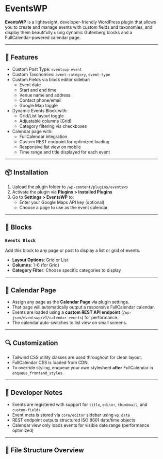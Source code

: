 # EventsWP

**EventsWP** is a lightweight, developer-friendly WordPress plugin that allows you to create and manage events with custom fields and taxonomies, and display them beautifully using dynamic Gutenberg blocks and a FullCalendar-powered calendar page.

---

## 🔧 Features

- Custom Post Type: `eventswp-event`
- Custom Taxonomies: `event-category`, `event-type`
- Custom Fields via block editor sidebar:
  - Event date
  - Start and end time
  - Venue name and address
  - Contact phone/email
  - Google Map toggle
- Dynamic Events Block with:
  - Grid/List layout toggle
  - Adjustable columns (Grid)
  - Category filtering via checkboxes
- Calendar page with:
  - FullCalendar integration
  - Custom REST endpoint for optimized loading
  - Responsive list view on mobile
  - Time range and title displayed for each event

---

## 📦 Installation

1. Upload the plugin folder to `/wp-content/plugins/eventswp`
2. Activate the plugin via **Plugins > Installed Plugins**
3. Go to **Settings > EventsWP** to:
   - Enter your Google Maps API key (optional)
   - Choose a page to use as the event calendar

---

## 🧱 Blocks

### `Events Block`
Add this block to any page or post to display a list or grid of events.

- **Layout Options**: Grid or List
- **Columns**: 1–6 (for Grid)
- **Category Filter**: Choose specific categories to display

---

## 📅 Calendar Page

- Assign any page as the **Calendar Page** via plugin settings.
- That page will automatically output a responsive FullCalendar calendar.
- Events are loaded using a **custom REST API endpoint** (`/wp-json/eventswp/v1/calendar-events`) for performance.
- The calendar auto-switches to list view on small screens.

---

## 🔍 Customization

- Tailwind CSS utility classes are used throughout for clean layout.
- FullCalendar CSS is loaded from CDN.
- To override styling, enqueue your own stylesheet **after** FullCalendar in `enqueue_frontend_styles`.

---

## 🧠 Developer Notes

- Events are registered with support for `title`, `editor`, `thumbnail`, and `custom-fields`
- Event meta is stored via `core/editor` sidebar using `wp.data`
- REST endpoint outputs structured ISO 8601 date/time objects
- Calendar view only loads events for visible date range (performance optimized)

---

## 📂 File Structure Overview

